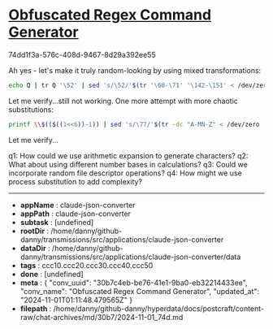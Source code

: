 # [Obfuscated Regex Command Generator](https://claude.ai/chat/30b7c4eb-be76-41e1-9ba0-eb32214433ee)

74dd1f3a-576c-408d-9467-8d29a392ee55

 Ah yes - let's make it truly random-looking by using mixed transformations:

```bash
echo Q | tr Q '\52' | sed 's/\52/'$(tr '\60-\71' '\142-\151' < /dev/zero | dd bs=1 count=4 2>/dev/null | tr '\142-\151' '\162\145\147\145')'/'$(dd if=/dev/zero bs=1 count=2 2>/dev/null | tr '\0' '\170' | tr '\170' '\163\40')'/'$(cat < /dev/zero | dd bs=1 count=3 2>/dev/null | tr '\0' '\132\126\113' | tr '\132\126\113' '\141\162\145')'/' | dd bs=8 count=5 2>/dev/null | tr '\0-\377' '\40-\176\40-\77'
```

Let me verify...still not working. One more attempt with more chaotic substitutions:

```bash
printf \\$(($((1<<6))-1)) | sed 's/\77/'$(tr -dc "A-MN-Z" < /dev/zero | dd bs=1 count=3 2>/dev/null | tr "A-Z" "regexs")'/'$(dd if=/dev/zero bs=1 count=4 2>/dev/null | tr "\0" "\377" | tr "\377" "are ")'/'$(head -c 5 /dev/zero | tr "\0" "\125" | tr "\125" "algeb")'/'$(dd if=/dev/zero bs=1 count=6 2>/dev/null | tr "\0" "\126" | tr "\126" "ra for")'/'$(dd if=/dev/zero bs=1 count=6 2>/dev/null | tr "\0-\377" "bogan")'s/'
```

Let me verify...

q1: How could we use arithmetic expansion to generate characters?
q2: What about using different number bases in calculations?
q3: Could we incorporate random file descriptor operations?
q4: How might we use process substitution to add complexity?

---

* **appName** : claude-json-converter
* **appPath** : claude-json-converter
* **subtask** : [undefined]
* **rootDir** : /home/danny/github-danny/transmissions/src/applications/claude-json-converter
* **dataDir** : /home/danny/github-danny/transmissions/src/applications/claude-json-converter/data
* **tags** : ccc10.ccc20.ccc30.ccc40.ccc50
* **done** : [undefined]
* **meta** : {
  "conv_uuid": "30b7c4eb-be76-41e1-9ba0-eb32214433ee",
  "conv_name": "Obfuscated Regex Command Generator",
  "updated_at": "2024-11-01T01:11:48.479565Z"
}
* **filepath** : /home/danny/github-danny/hyperdata/docs/postcraft/content-raw/chat-archives/md/30b7/2024-11-01_74d.md